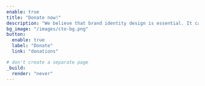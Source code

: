 ```yaml
---
enable: true
title: "Donate now!"
description: "We believe that brand identity design is essential. It captures the essence of your business and reflects your unique vision."
bg_image: "/images/cto-bg.png"
button:
  enable: true
  label: "Donate"
  link: "donations"

# don't create a separate page
_build:
  render: "never"
---
```

